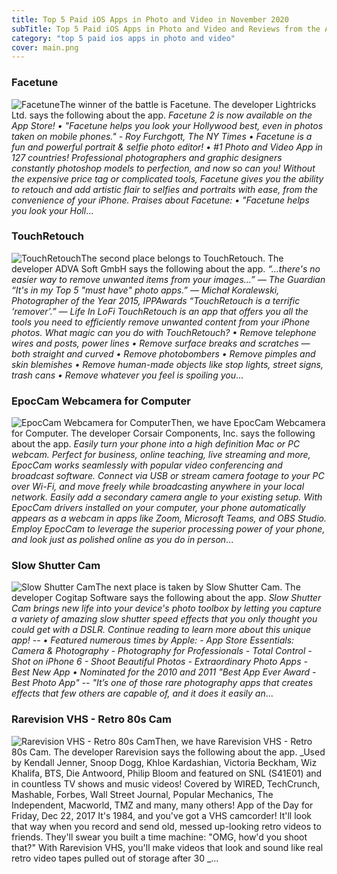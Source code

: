 ```yaml
---
title: Top 5 Paid iOS Apps in Photo and Video in November 2020
subTitle: Top 5 Paid iOS Apps in Photo and Video and Reviews from the AppStore in November 2020.
category: "top 5 paid ios apps in photo and video"
cover: main.png
---
```


### Facetune

![Facetune](https://is3-ssl.mzstatic.com/image/thumb/Purple114/v4/8d/6b/fd/8d6bfd94-38fe-be57-a56f-caa0d84b6474/AppIcon-1x_U007emarketing-0-3-0-85-220.png/100x100bb.png)The winner of the battle is Facetune. The developer Lightricks Ltd. says the following about the app. _Facetune 2 is now available on the App Store!  • "Facetune helps you look your Hollywood best, even in photos taken on mobile phones." - Roy Furchgott, The NY Times •  Facetune is a fun and powerful portrait & selfie photo editor! •  #1 Photo and Video App in 127 countries!                       Professional photographers and graphic designers constantly photoshop models to perfection, and now so can you! Without the expensive price tag or complicated tools, Facetune gives you the ability to retouch and add artistic flair to selfies and portraits with ease, from the convenience of your iPhone.  Praises about Facetune: • "Facetune helps you look your Holl_...

### TouchRetouch

![TouchRetouch](https://is2-ssl.mzstatic.com/image/thumb/Purple114/v4/33/f8/b6/33f8b663-c77a-7469-4523-599ebf465e39/AppIcon-0-0-1x_U007emarketing-0-0-0-10-0-0-sRGB-0-0-0-GLES2_U002c0-512MB-85-220-0-0.png/100x100bb.png)The second place belongs to TouchRetouch. The developer ADVA Soft GmbH says the following about the app. _“…there's no easier way to remove unwanted items from your images...” — The Guardian “It's in my Top 5 "must have" photo apps.” — Michał Koralewski, Photographer of the Year 2015, IPPAwards “TouchRetouch is a terrific ‘remover’.” — Life In LoFi   TouchRetouch is an app that offers you all the tools you need to efficiently remove unwanted content from your iPhone photos.  What magic can you do with TouchRetouch?  • Remove telephone wires and posts, power lines • Remove surface breaks and scratches — both straight and curved • Remove photobombers • Remove pimples and skin blemishes • Remove human-made objects like stop lights, street signs, trash cans • Remove whatever you feel is spoiling you_...

### EpocCam Webcamera for Computer

![EpocCam Webcamera for Computer](https://is5-ssl.mzstatic.com/image/thumb/Purple114/v4/c6/2d/f4/c62df429-c081-c05c-8d00-48678db5f815/AppIcon_HD-1x_U007emarketing-0-10-0-85-220.png/100x100bb.png)Then, we have EpocCam Webcamera for Computer. The developer Corsair Components, Inc. says the following about the app. _Easily turn your phone into a high definition Mac or PC webcam.  Perfect for business, online teaching, live streaming and more, EpocCam works seamlessly with popular video conferencing and broadcast software. Connect via USB or stream camera footage to your PC over Wi-Fi, and move freely while broadcasting anywhere in your local network.  Easily add a secondary camera angle to your existing setup. With EpocCam drivers installed on your computer, your phone automatically appears as a webcam in apps like Zoom, Microsoft Teams, and OBS Studio.  Employ EpocCam to leverage the superior processing power of your phone, and look just as polished online as you do in person_...

### Slow Shutter Cam

![Slow Shutter Cam](https://is5-ssl.mzstatic.com/image/thumb/Purple124/v4/d8/c0/0f/d8c00fad-f2b5-e067-b0d2-38cc76b875e1/AppIcon-0-0-1x_U007emarketing-0-0-0-7-0-0-sRGB-0-0-0-GLES2_U002c0-512MB-85-220-0-0.png/100x100bb.png)The next place is taken by Slow Shutter Cam. The developer Cogitap Software says the following about the app. _Slow Shutter Cam brings new life into your device's photo toolbox by letting you capture a variety of amazing slow shutter speed effects that you only thought you could get with a DSLR. Continue reading to learn more about this unique app!         --  • Featured numerous times by Apple:  - App Store Essentials: Camera & Photography - Photography for Professionals - Total Control - Shot on iPhone 6 - Shoot Beautiful Photos - Extraordinary Photo Apps - Best New App  • Nominated for the 2010 and 2011 "Best App Ever Award - Best Photo App"         --  "It’s one of those rare photography apps that creates effects that few others are capable of, and it does it easily an_...

### Rarevision VHS - Retro 80s Cam

![Rarevision VHS - Retro 80s Cam](https://is3-ssl.mzstatic.com/image/thumb/Purple113/v4/59/ce/26/59ce26f4-e7b2-e3bc-9a87-a999f8b30429/AppIcon-1x_U007emarketing-0-4-0-85-220.png/100x100bb.png)Then, we have Rarevision VHS - Retro 80s Cam. The developer Rarevision says the following about the app. _Used by Kendall Jenner, Snoop Dogg, Khloe Kardashian, Victoria Beckham, Wiz Khalifa, BTS, Die Antwoord, Philip Bloom and featured on SNL (S41E01) and in countless TV shows and music videos!  Covered by WIRED, TechCrunch, Mashable, Forbes, Wall Street Journal, Popular Mechanics, The Independent, Macworld, TMZ and many, many others!  App of the Day for Friday, Dec 22, 2017  It's 1984, and you've got a VHS camcorder! It'll look that way when you record and send old, messed up-looking retro videos to friends. They'll swear you built a time machine: "OMG, how'd you shoot that?"  With Rarevision VHS, you'll make videos that look and sound like real retro video tapes pulled out of storage after 30 _...

